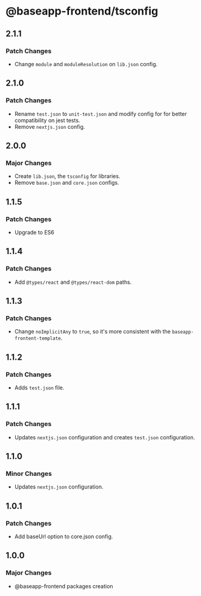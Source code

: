 # @baseapp-frontend/tsconfig

## 2.1.1

### Patch Changes

- Change `module` and `moduleResolution` on `lib.json` config.

## 2.1.0

### Patch Changes

- Rename `test.json` to `unit-test.json` and modify config for for better compatibility on jest tests.
- Remove `nextjs.json` config.

## 2.0.0

### Major Changes

- Create `lib.json`, the `tsconfig` for libraries.
- Remove `base.json` and `core.json` configs.

## 1.1.5

### Patch Changes

- Upgrade to ES6

## 1.1.4

### Patch Changes

- Add `@types/react` and `@types/react-dom` paths.

## 1.1.3

### Patch Changes

- Change `noImplicitAny` to `true`, so it's more consistent with the `baseapp-frontent-template`.

## 1.1.2

### Patch Changes

- Adds `test.json` file.

## 1.1.1

### Patch Changes

- Updates `nextjs.json` configuration and creates `test.json` configuration.

## 1.1.0

### Minor Changes

- Updates `nextjs.json` configuration.

## 1.0.1

### Patch Changes

- Add baseUrl option to core.json config.

## 1.0.0

### Major Changes

- @baseapp-frontend packages creation
